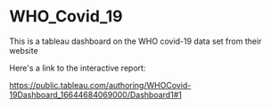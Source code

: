 # WHO_Covid_19
This is a tableau dashboard on the WHO covid-19 data set from their website

Here's a link to the interactive report:

https://public.tableau.com/authoring/WHOCovid-19Dashboard_16644684069000/Dashboard1#1
